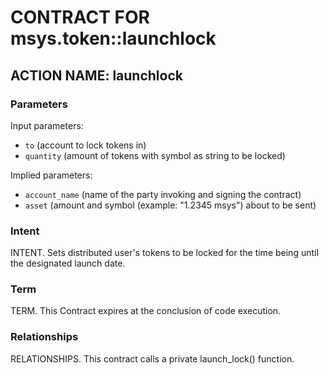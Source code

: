 # CONTRACT FOR msys.token::launchlock

## ACTION NAME: launchlock

### Parameters
Input parameters:

* `to` (account to lock tokens in)
* `quantity` (amount of tokens with symbol as string to be locked)

Implied parameters: 

* `account_name` (name of the party invoking and signing the contract)
* `asset` (amount and symbol (example: "1.2345 msys") about to be sent)

### Intent
INTENT. Sets distributed user's tokens to be locked for the time being until the designated launch date.

### Term
TERM. This Contract expires at the conclusion of code execution. 

### Relationships
RELATIONSHIPS. This contract calls a private launch_lock() function.